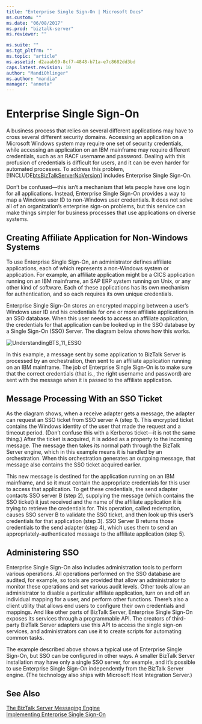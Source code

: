 ```yaml
---
title: "Enterprise Single Sign-On | Microsoft Docs"
ms.custom: ""
ms.date: "06/08/2017"
ms.prod: "biztalk-server"
ms.reviewer: ""

ms.suite: ""
ms.tgt_pltfrm: ""
ms.topic: "article"
ms.assetid: d2aaab59-8cf7-4848-b71a-e7c8682dd3bd
caps.latest.revision: 10
author: "MandiOhlinger"
ms.author: "mandia"
manager: "anneta"
---
```

# Enterprise Single Sign-On
A business process that relies on several different applications may have to cross several different security domains. Accessing an application on a Microsoft Windows system may require one set of security credentials, while accessing an application on an IBM mainframe may require different credentials, such as an RACF username and password. Dealing with this profusion of credentials is difficult for users, and it can be even harder for automated processes. To address this problem, [!INCLUDE[btsBizTalkServerNoVersion](../includes/btsbiztalkservernoversion-md.md)] includes Enterprise Single Sign-On.  
  
 Don’t be confused—this isn’t a mechanism that lets people have one login for all applications. Instead, Enterprise Single Sign-On provides a way to map a Windows user ID to non-Windows user credentials. It does not solve all of an organization’s enterprise sign-on problems, but this service can make things simpler for business processes that use applications on diverse systems.  
  
## Creating Affiliate Application for Non-Windows Systems  
 To use Enterprise Single Sign-On, an administrator defines affiliate applications, each of which represents a non-Windows system or application. For example, an affiliate application might be a CICS application running on an IBM mainframe, an SAP ERP system running on Unix, or any other kind of software. Each of these applications has its own mechanism for authentication, and so each requires its own unique credentials.  
  
 Enterprise Single Sign-On stores an encrypted mapping between a user’s Windows user ID and his credentials for one or more affiliate applications in an SSO database. When this user needs to access an affiliate application, the credentials for that application can be looked up in the SSO database by a Single Sign-On (SSO) Server. The diagram below shows how this works.  
  
 ![](../core/media/understandingbts-11-esso.gif "UnderstandingBTS_11_ESSO")  
  
 In this example, a message sent by some application to BizTalk Server is processed by an orchestration, then sent to an affiliate application running on an IBM mainframe. The job of Enterprise Single Sign-On is to make sure that the correct credentials (that is., the right username and password) are sent with the message when it is passed to the affiliate application.  
  
## Message Processing With an SSO Ticket  
 As the diagram shows, when a receive adapter gets a message, the adapter can request an SSO ticket from SSO server A (step 1). This encrypted ticket contains the Windows identity of the user that made the request and a timeout period. (Don’t confuse this with a Kerberos ticket—it is not the same thing.) After the ticket is acquired, it is added as a property to the incoming message. The message then takes its normal path through the BizTalk Server engine, which in this example means it is handled by an orchestration. When this orchestration generates an outgoing message, that message also contains the SSO ticket acquired earlier.  
  
 This new message is destined for the application running on an IBM mainframe, and so it must contain the appropriate credentials for this user to access that application. To get these credentials, the send adapter contacts SSO server B (step 2), supplying the message (which contains the SSO ticket) it just received and the name of the affiliate application it is trying to retrieve the credentials for. This operation, called redemption, causes SSO server B to validate the SSO ticket, and then look up this user’s credentials for that application (step 3). SSO Server B returns those credentials to the send adapter (step 4), which uses them to send an appropriately-authenticated message to the affiliate application (step 5).  
  
## Administering SSO  
 Enterprise Single Sign-On also includes administration tools to perform various operations. All operations performed on the SSO database are audited, for example, so tools are provided that allow an administrator to monitor these operations and set various audit levels. Other tools allow an administrator to disable a particular affiliate application, turn on and off an individual mapping for a user, and perform other functions. There’s also a client utility that allows end users to configure their own credentials and mappings. And like other parts of BizTalk Server, Enterprise Single Sign-On exposes its services through a programmable API. The creators of third-party BizTalk Server adapters use this API to access the single sign-on services, and administrators can use it to create scripts for automating common tasks.  
  
 The example described above shows a typical use of Enterprise Single Sign-On, but SSO can be configured in other ways. A smaller BizTalk Server installation may have only a single SSO server, for example, and it’s possible to use Enterprise Single Sign-On independently from the BizTalk Server engine. (The technology also ships with Microsoft Host Integration Server.)  
  
## See Also  
 [The BizTalk Server Messaging Engine](../core/the-biztalk-server-messaging-engine.md)   
 [Implementing Enterprise Single Sign-On](../core/implementing-enterprise-single-sign-on.md)
